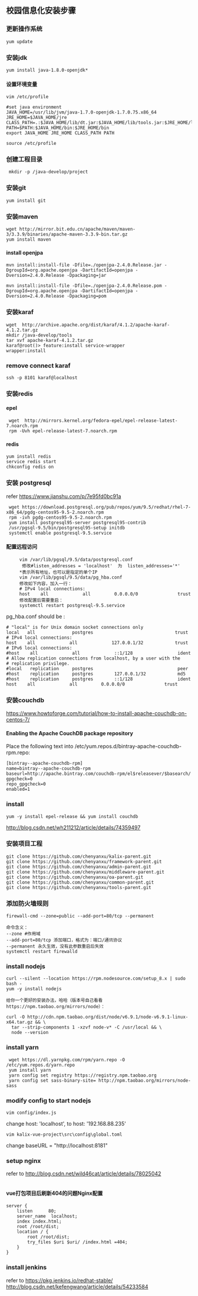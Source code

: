 ## 校园信息化安装步骤
### 更新操作系统
```batch
yum update
```
### 安装jdk
```batch
yum install java-1.8.0-openjdk*
```
#### 设置环境变量
```batch
vim /etc/profile
```
```batch
#set java environment  
JAVA_HOME=/usr/lib/jvm/java-1.7.0-openjdk-1.7.0.75.x86_64 
JRE_HOME=$JAVA_HOME/jre  
CLASS_PATH=.:$JAVA_HOME/lib/dt.jar:$JAVA_HOME/lib/tools.jar:$JRE_HOME/lib 
PATH=$PATH:$JAVA_HOME/bin:$JRE_HOME/bin 
export JAVA_HOME JRE_HOME CLASS_PATH PATH 
```
```batch
source /etc/profile
```
### 创建工程目录
```batch
 mkdir -p /java-develop/project
```
### 安装git
```batch
yum install git
```
###  安装maven
```batch
wget http://mirror.bit.edu.cn/apache/maven/maven-3/3.3.9/binaries/apache-maven-3.3.9-bin.tar.gz
yum install maven
```
#### install openjpa
```batch
mvn install:install-file -Dfile=./openjpa-2.4.0.Release.jar -DgroupId=org.apache.openjpa -DartifactId=openjpa -Dversion=2.4.0.Release -Dpackaging=jar

mvn install:install-file -Dfile=./openjpa-2.4.0.Release.pom -DgroupId=org.apache.openjpa -DartifactId=openjpa -Dversion=2.4.0.Release -Dpackaging=pom
```
### 安装karaf
```batch
wget  http://archive.apache.org/dist/karaf/4.1.2/apache-karaf-4.1.2.tar.gz
mkdir /java-develop/tools
tar xvf apache-karaf-4.1.2.tar.gz
karaf@root()> feature:install service-wrapper
wrapper:install
```
### remove connect karaf
```batch
ssh -p 8101 karaf@localhost
```
### 安装redis
#### epel
```batch
 wget  http://mirrors.kernel.org/fedora-epel/epel-release-latest-7.noarch.rpm
 rpm -Uvh epel-release-latest-7.noarch.rpm
```
#### redis
```batch
yum install redis
service redis start
chkconfig redis on
```
### 安装 postgresql
refer https://www.jianshu.com/p/7e95fd0bc91a
```batch
 wget https://download.postgresql.org/pub/repos/yum/9.5/redhat/rhel-7-x86_64/pgdg-centos95-9.5-2.noarch.rpm
 rpm -ivh pgdg-centos95-9.5-2.noarch.rpm
 yum install postgresql95-server postgresql95-contrib
 /usr/pgsql-9.5/bin/postgresql95-setup initdb
 systemctl enable postgresql-9.5.service
```
#### 配置远程访问
```batch
     vim /var/lib/pgsql/9.5/data/postgresql.conf
      修改#listen_addresses = 'localhost'  为  listen_addresses='*'
     *表示所有地址，也可以是指定的单个IP
     vim /var/lib/pgsql/9.5/data/pg_hba.conf
     修改如下内容，加入一行：
     # IPv4 local connections:
     host    all             all         0.0.0.0/0               trust
     修改配置后需要重启：
     systemctl restart postgresql-9.5.service
```
pg_hba.conf should be :
```batch
# "local" is for Unix domain socket connections only
local   all              postgres                               trust
# IPv4 local connections:
host    all             all             127.0.0.1/32            trust
# IPv6 local connections:
#host    all             all             ::1/128                 ident
# Allow replication connections from localhost, by a user with the
# replication privilege.
#local   replication     postgres                                peer
#host    replication     postgres        127.0.0.1/32            md5
#host    replication     postgres        ::1/128                 ident
host    all             all         0.0.0.0/0               trust
```

### 安装couchdb
https://www.howtoforge.com/tutorial/how-to-install-apache-couchdb-on-centos-7/
#### Enabling the Apache CouchDB package repository
Place the following text into /etc/yum.repos.d/bintray-apache-couchdb-rpm.repo:
```batch
[bintray--apache-couchdb-rpm]
name=bintray--apache-couchdb-rpm
baseurl=http://apache.bintray.com/couchdb-rpm/el$releasever/$basearch/
gpgcheck=0
repo_gpgcheck=0
enabled=1
```

### install
```batch
yum -y install epel-release && yum install couchdb
```
http://blog.csdn.net/wh211212/article/details/74359497

### 安装项目工程
```batch
git clone https://github.com/chenyanxu/kalix-parent.git
git clone https://github.com/chenyanxu/framework-parent.git
git clone https://github.com/chenyanxu/admin-parent.git
git clone https://github.com/chenyanxu/middleware-parent.git
git clone https://github.com/chenyanxu/oa-parent.git
git clone https://github.com/chenyanxu/common-parent.git
git clone https://github.com/chenyanxu/tools-parent.git

```

###  添加防火墙规则
    firewall-cmd --zone=public --add-port=80/tcp --permanent
    
    命令含义：
    --zone #作用域
    --add-port=80/tcp 添加端口，格式为：端口/通讯协议
    --permanent 永久生效，没有此参数重启后失效
    systemctl restart firewalld 

###  install nodejs

```batch
curl --silent --location https://rpm.nodesource.com/setup_8.x | sudo bash -
yum -y install nodejs
```

```batch
给你一个更好的安装办法，哈哈（版本号自己看看https://npm.taobao.org/mirrors/node）：

curl -O http://cdn.npm.taobao.org/dist/node/v6.9.1/node-v6.9.1-linux-x64.tar.gz && \
  tar --strip-components 1 -xzvf node-v* -C /usr/local && \
  node --version
```
###  install yarn 
```batch
 wget https://dl.yarnpkg.com/rpm/yarn.repo -O /etc/yum.repos.d/yarn.repo
 yum install yarn 
 yarn config set registry https://registry.npm.taobao.org
 yarn config set sass-binary-site= http://npm.taobao.org/mirrors/node-sass
```

### modify config to start nodejs
```batch
vim config/index.js
```
change host: 'localhost', to host: '192.168.88.235'

```batch
vim kalix-vue-project\src\config\global.toml
```

change baseURL = "http://localhost:8181"

### setup nginx
refer to http://blog.csdn.net/wild46cat/article/details/78025042
```batch

```

#### vue打包项目后刷新404的问题Nginx配置
```batch
server {  
    listen      80;  
    server_name  localhost;  
    index index.html;  
    root /root/dist;  
    location / {  
        root /root/dist;  
        try_files $uri $uri/ /index.html =404;  
    }  
}  
```

### install jenkins
refer to https://pkg.jenkins.io/redhat-stable/
http://blog.csdn.net/kefengwang/article/details/54233584